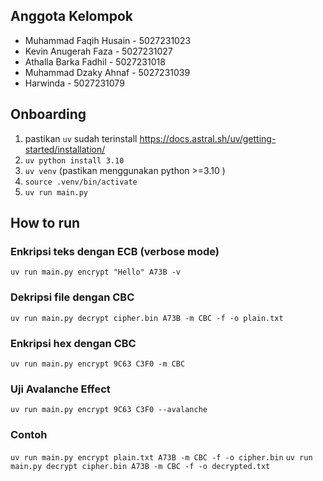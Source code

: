 ## Anggota Kelompok

- Muhammad Faqih Husain - 5027231023
- Kevin Anugerah Faza - 5027231027
- Athalla Barka Fadhil - 5027231018
- Muhammad Dzaky Ahnaf - 5027231039
- Harwinda - 5027231079

## Onboarding

1. pastikan `uv` sudah terinstall https://docs.astral.sh/uv/getting-started/installation/
2. `uv python install 3.10`
3. `uv venv` (pastikan menggunakan python >=3.10 )
4. `source .venv/bin/activate`
5. `uv run main.py`

## How to run

### Enkripsi teks dengan ECB (verbose mode)

`uv run main.py encrypt "Hello" A73B -v`

### Dekripsi file dengan CBC

`uv run main.py decrypt cipher.bin A73B -m CBC -f -o plain.txt`

### Enkripsi hex dengan CBC

`uv run main.py encrypt 9C63 C3F0 -m CBC`

### Uji Avalanche Effect

`uv run main.py encrypt 9C63 C3F0 --avalanche`

### Contoh

`uv run main.py encrypt plain.txt A73B -m CBC -f -o cipher.bin`
`uv run main.py decrypt cipher.bin A73B -m CBC -f -o decrypted.txt`

